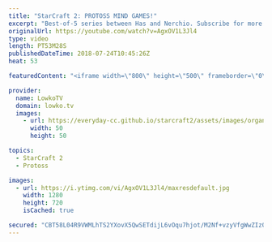```yaml
---
title: "StarCraft 2: PROTOSS MIND GAMES!"
excerpt: "Best-of-5 series between Has and Nerchio. Subscribe for more videos: http://lowko.tv/youtube Has vs Kelazhur: https://goo.gl/pqA6ws  Mind games left and right, in particular from the Protoss player in this game. In this video I cast a best-of-5 series of professional StarCraft 2.  Support me on Patreon:"
originalUrl: https://youtube.com/watch?v=AgxOV1L3Jl4
type: video
length: PT53M28S
publishedDateTime: 2018-07-24T10:45:26Z
heat: 53

featuredContent: "<iframe width=\"800\" height=\"500\" frameborder=\"0\" src=\"https://www.youtube.com/embed/AgxOV1L3Jl4\" allow=\"accelerometer; autoplay; encrypted-media; gyroscope; picture-in-picture\" allowfullscreen></iframe>"

provider:
  name: LowkoTV
  domain: lowko.tv
  images:
    - url: https://everyday-cc.github.io/starcraft2/assets/images/organizations/lowko.tv-50x50.jpg
      width: 50
      height: 50

topics:
  - StarCraft 2
  - Protoss

images:
  - url: https://i.ytimg.com/vi/AgxOV1L3Jl4/maxresdefault.jpg
    width: 1280
    height: 720
    isCached: true

secured: "CBT58L04R9VWMLhTS2YXovX5QwSETdijL6vOqu7hjot/M2Nf+vzyVfgWwZIz0mJ3g5NNQjRbQOtaDbMgEQ9XCp50993Gg/hfqTY2k6MWZYsVnVllOJ4zBVRPeSpXeR4qrjw3cit6wfZ95ij4gXEc1qPykc02s2yKUg6ljXWFndl4HW6Nbc3HY6EU8oJcQXEr0rwHPso7VFMHPrerkwGOAWT+J0X4YIP0hmXvh1G9SvJvPdZ8z4Gvr2j5IZsRBwERJ83we2mpmJfqQ9f1OekZIRW+wQPPr3pzb67TdlxBh/4ZHwHJz3Ii0uy3oSeWo+m3ZIRVII/HQF4cx14B9PkxRo6ZsSB+lcr5iV1+UIgKTPWPY6llX02WBdfZc055X5NUsCAHKyzAG7b3ct68o+KE5WO8Vj4092pnWAYp6HHoTXY0t39hOjG1lC4C2KFgzV4Q;UNHzcwHxiv/Hi/pWm+/bHA=="
---
```


